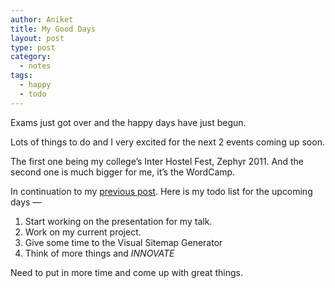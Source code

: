 ```yaml
---
author: Aniket
title: My Good Days
layout: post
type: post
category:
  - notes
tags:
  - happy
  - todo
---
```

Exams just got over and the happy days have just begun.

Lots of things to do and I very excited for the next 2 events coming up soon.

The first one being my college’s Inter Hostel Fest, Zephyr 2011. And the second one is much bigger for me, it’s the WordCamp.

In continuation to my [previous post][1]. Here is my todo list for the upcoming days —

1.  Start working on the presentation for my talk.
2.  Work on my current project.
3.  Give some time to the Visual Sitemap Generator
4.  Think of more things and *INNOVATE*

Need to put in more time and come up with great things.

 [1]: http://www.aniketpant.com/posts/dream-innovate "Dream, Innovate"